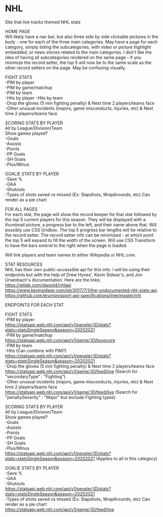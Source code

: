 # NHL
Site that live tracks themed NHL stats  

HOME PAGE  
Will likely have a nav bar, but also three side by side clickable pictures in the body - one for each of the three main categories. May have a page for each category, simply listing the subcategories, with video or picture highlight embedded, or news stories related to the main categories. I don't like the idea of having all subcategories rendered on the same page - if you minimize the record setter, the top 5 will now be to the same scale as the other record setters on the page. May be confusing visually.  

FIGHT STATS  
-PIM by player  
-PIM by game/matchup  
-PIM by team  
-Hits by player
-Hits by team  
-Drop the gloves (5 min fighting penalty) & Next time 2 players/teams face  
-Other unusual incidents (majors, game misconducts, injuries, etc) & Next time 2 players/teams face  

SCORING STATS BY PLAYER  
All by League/Division/Team  
Show games played?  
-Goals  
-Assists  
-Points  
-PP Goals  
-SH Goals  
-Plus/Minus  

GOALIE STATS BY PLAYER  
-Save %  
-GAA  
-Shutouts  
-Types of shots saved vs missed (Ex: Slapshots, WrapArounds, etc) Can render as a pie chart  


FOR ALL PAGES  
For each stat, the page will show the record keeper for that stat followed by the top 5 current players for this season. They will be displayed with a thumbnail picture, a progress bar to the left, and their name above that. Will possibly use CSS Gridbox. The top 5 progress bar lengths will be relative to the record setter. The record setter info can be minimized - at which point the top 5 will expand to fill the width of the screen. Will use CSS Transform to have the bars extend to the right when the page is loaded.  

Will link players and team names to either Wikipedia or NHL.com.  


STAT RESOURCES  
NHL has their own public-accessible api for this info. I will be using their endpoints but with the help of Drew Hynes', Kevin Sidwar's, and Jon Ursenbach's documentation. Here are the links:  
https://gitlab.com/dword4/nhlapi  
https://www.kevinsidwar.com/iot/2017/7/1/the-undocumented-nhl-stats-api  
https://github.com/erunion/sport-api-specifications/tree/master/nhl  


ENDPOINTS FOR EACH STAT

FIGHT STATS  
-PIM by player  
https://statsapi.web.nhl.com/api/v1/people/:ID/stats?stats=statsSingleSeason&season=20202021  
-PIM by game/matchup  
https://statsapi.web.nhl.com/api/v1/game/:ID/boxscore  
-PIM by team  
-Hits (Can combine with PIM?)  
https://statsapi.web.nhl.com/api/v1/people/:ID/stats?stats=statsSingleSeason&season=20202021  
-Drop the gloves (5 min fighting penalty) & Next time 2 players/teams face  
https://statsapi.web.nhl.com/api/v1/game/:ID/feed/live (Search for "secondaryType" : "Fighting")  
-Other unusual incidents (majors, game misconducts, injuries, etc) & Next time 2 players/teams face  
https://statsapi.web.nhl.com/api/v1/game/:ID/feed/live (Search for "penaltySeverity" : "Major" but exclude Fighting types)  

SCORING STATS BY PLAYER  
All by League/Division/Team  
Show games played?  
-Goals  
-Assists  
-Points  
-PP Goals  
-SH Goals  
-Plus/Minus  
https://statsapi.web.nhl.com/api/v1/people/:ID/stats?stats=statsSingleSeason&season=20202021 (Applies to all in this category)  

GOALIE STATS BY PLAYER  
-Save %  
-GAA  
-Shutouts  
https://statsapi.web.nhl.com/api/v1/people/:ID/stats?stats=statsSingleSeason&season=20202021  
-Types of shots saved vs missed (Ex: Slapshots, WrapArounds, etc) Can render as a pie chart  
https://statsapi.web.nhl.com/api/v1/game/:ID/feed/live  